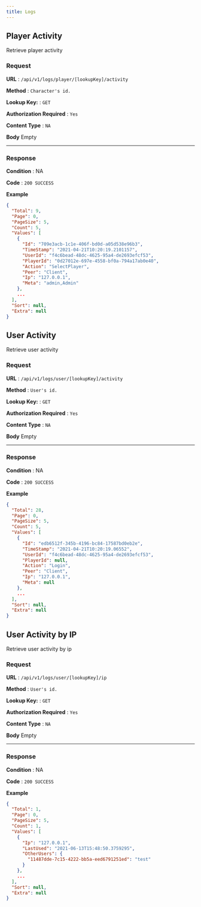 ```yaml
---
title: Logs
---
```



## Player Activity

Retrieve player activity

### Request

**URL** : `/api/v1/logs/player/[lookupKey]/activity`

**Method** : `Character's id.`

**Lookup Key:** : `GET`

**Authorization Required** : `Yes`

**Content Type** : `NA`

**Body**
Empty

---

### Response

**Condition** : NA

**Code** : `200 SUCCESS`

**Example**

```json
{
  "Total": 9,
  "Page": 0,
  "PageSize": 5,
  "Count": 5,
  "Values": [
    {
      "Id": "709e3acb-1c1e-406f-bd0d-a05d538e96b3",
      "TimeStamp": "2021-04-21T10:20:19.2101157",
      "UserId": "f4c6bead-48dc-4625-95a4-de2693efcf53",
      "PlayerId": "0d27012e-697e-4558-bf0a-794a17ab0e40",
      "Action": "SelectPlayer",
      "Peer": "Client",
      "Ip": "127.0.0.1",
      "Meta": "admin,Admin"
    },
    ...
  ],
  "Sort": null,
  "Extra": null
}
```

## User Activity

Retrieve user activity

### Request

**URL** : `/api/v1/logs/user/[lookupKey]/activity`

**Method** : `User's id.`

**Lookup Key:** : `GET`

**Authorization Required** : `Yes`

**Content Type** : `NA`

**Body**
Empty

---

### Response

**Condition** : NA

**Code** : `200 SUCCESS`

**Example**

```json
{
  "Total": 28,
  "Page": 0,
  "PageSize": 5,
  "Count": 5,
  "Values": [
    {
      "Id": "edb6512f-345b-4196-bc84-17587bd0eb2e",
      "TimeStamp": "2021-04-21T10:20:19.06552",
      "UserId": "f4c6bead-48dc-4625-95a4-de2693efcf53",
      "PlayerId": null,
      "Action": "Login",
      "Peer": "Client",
      "Ip": "127.0.0.1",
      "Meta": null
    },
    ...
  ],
  "Sort": null,
  "Extra": null
}
```

## User Activity by IP

Retrieve user activity by ip

### Request

**URL** : `/api/v1/logs/user/[lookupKey]/ip`

**Method** : `User's id.`

**Lookup Key:** : `GET`

**Authorization Required** : `Yes`

**Content Type** : `NA`

**Body**
Empty

---

### Response

**Condition** : NA

**Code** : `200 SUCCESS`

**Example**

```json
{
  "Total": 1,
  "Page": 0,
  "PageSize": 5,
  "Count": 1,
  "Values": [
    {
      "Ip": "127.0.0.1",
      "LastUsed": "2021-06-13T15:48:50.3759295",
      "OtherUsers": {
        "11487dde-7c15-4222-bb5a-eed6791251ed": "test"
      }
    },
    ...
  ],
  "Sort": null,
  "Extra": null
}
```

